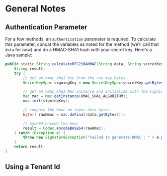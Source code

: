 # General Notes

## Authentication Parameter

For a few methods, an ```authentication``` parameter is required. To calculate this parameter, concat the variables as noted for the method (we'll call that ```data``` for now) and do a HMAC-SHA1 hash with your secret key. Here's a Java sample:

```java
public static String calculateRFC2104HMAC(String data, String secretKey) throws SignatureException {
    String result;
    try {
        // get an hmac_sha1 key from the raw key bytes
        SecretKeySpec signingKey = new SecretKeySpec(secretKey.getBytes(), "HmacSHA1");

        // get an hmac_sha1 Mac instance and initialize with the signing key
        Mac mac = Mac.getInstance(HMAC_SHA1_ALGORITHM);
        mac.init(signingKey);

        // compute the hmac on input data bytes
        byte[] rawHmac = mac.doFinal(data.getBytes());

        // base64-encode the hmac
        result = Codec.encodeBASE64(rawHmac);
    } catch (Exception e) {
        throw new SignatureException("Failed to generate HMAC : " + e.getMessage());
    }
    return result;
}
```

## Using a Tenant Id